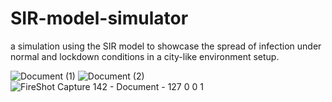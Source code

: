 # SIR-model-simulator
a simulation using the SIR model to showcase the spread of infection under normal and lockdown conditions in a city-like environment setup.

![Document (1)](https://user-images.githubusercontent.com/47865866/104106447-f6640e80-52db-11eb-8ede-f67fbeef42a1.gif)
![Document (2)](https://user-images.githubusercontent.com/47865866/104106474-2ca18e00-52dc-11eb-9034-6ed20f4eff45.gif)
![FireShot Capture 142 - Document - 127 0 0 1](https://user-images.githubusercontent.com/47865866/104106481-3925e680-52dc-11eb-9878-dd314bb9d37b.png)
